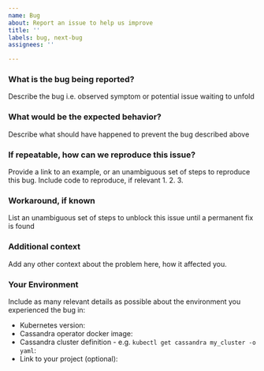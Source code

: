 ```yaml
---
name: Bug
about: Report an issue to help us improve
title: ''
labels: bug, next-bug
assignees: ''

---
```


### What is the bug being reported?
Describe the bug i.e. observed symptom or potential issue waiting to unfold 

### What would be the expected behavior?
Describe what should have happened to prevent the bug described above

### If repeatable, how can we reproduce this issue?
Provide a link to an example, or an unambiguous set of steps to reproduce this bug. 
Include code to reproduce, if relevant
1.
2.
3.

### Workaround, if known
List an unambiguous set of steps to unblock this issue until a permanent fix is found
 
### Additional context
Add any other context about the problem here, how it affected you.

### Your Environment
Include as many relevant details as possible about the environment you experienced the bug in:
* Kubernetes version:
* Cassandra operator docker image:
* Cassandra cluster definition - e.g. `kubectl get cassandra my_cluster -o yaml`: 
* Link to your project (optional):
